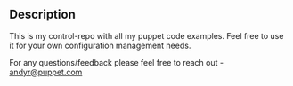 ## Description

This is my control-repo with all my puppet code examples. Feel free to use it for your own configuration management needs. 

For any questions/feedback please feel free to reach out - andyr@puppet.com